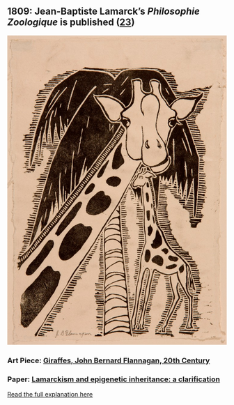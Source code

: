 ## 1809: Jean-Baptiste Lamarck’s <em>Philosophie Zoologique</em> is published ([23](https://www.ucl.ac.uk/taxome/jim/Mim/lamarck_contents.html))

![pic](/images/1809.jpg)

### Art Piece: [Giraffes, John Bernard Flannagan, 20th Century](https://hvrd.art/o/256790)

### Paper: [Lamarckism and epigenetic inheritance: a clarification](https://link.springer.com/article/10.1007/s10539-018-9642-2)

[Read the full explanation here](https://shanivi.github.io/paradigmshifts/1809)

